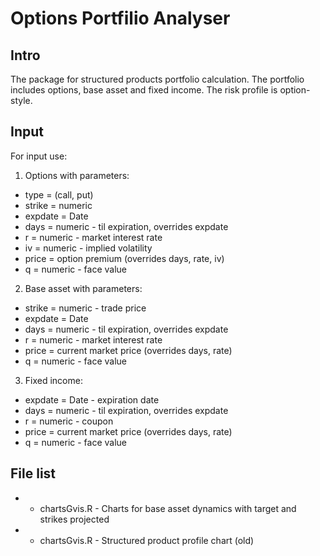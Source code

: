 # Options Portfilio Analyser

## Intro
The package for structured products portfolio calculation. The portfolio includes options, base asset and fixed income. The risk profile is option-style.

## Input
For input use:

1. Options with parameters:
* type = (call, put)
* strike = numeric
* expdate = Date
* days = numeric - til expiration, overrides expdate
* r = numeric - market interest rate
* iv = numeric - implied volatility 
* price = option premium (overrides days, rate, iv)
* q = numeric - face value


2. Base asset with parameters:
* strike = numeric - trade price
* expdate = Date
* days = numeric - til expiration, overrides expdate
* r = numeric - market interest rate
* price = current market price (overrides days, rate)
* q = numeric - face value


3. Fixed income:
* expdate = Date - expiration date
* days = numeric - til expiration, overrides expdate
* r = numeric - coupon 
* price = current market price (overrides days, rate)
* q = numeric - face value


## File list

* - chartsGvis.R - Charts for base asset dynamics with target and strikes projected
* - chartsGvis.R - Structured product profile chart (old)
